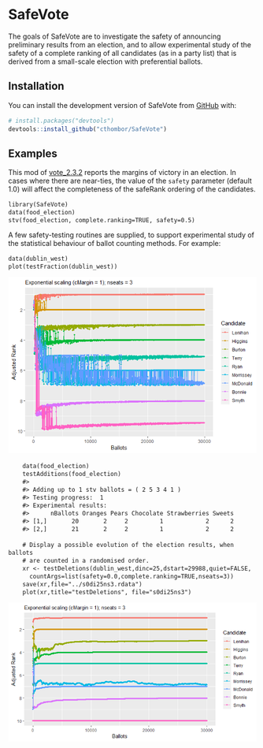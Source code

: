 
<!-- README.md is generated from README.Rmd. Please edit that file -->

# SafeVote

<!-- badges: start -->
<!-- badges: end -->

The goals of SafeVote are to investigate the safety of announcing
preliminary results from an election, and to allow experimental study of
the safety of a complete ranking of all candidates (as in a party list)
that is derived from a small-scale election with preferential ballots.

## Installation

You can install the development version of SafeVote from
[GitHub](https://github.com/) with:

``` r
# install.packages("devtools")
devtools::install_github("cthombor/SafeVote")
```

## Examples

This mod of
[vote_2.3.2](https://cran.r-project.org/web/packages/vote/index.html)
reports the margins of victory in an election. In cases where there are
near-ties, the value of the `safety` parameter (default 1.0) will affect
the completeness of the safeRank ordering of the candidates.

    library(SafeVote)
    data(food_election)
    stv(food_election, complete.ranking=TRUE, safety=0.5)

A few safety-testing routines are supplied, to support experimental
study of the statistical behaviour of ballot counting methods. For
example:

    data(dublin_west)
    plot(testFraction(dublin_west))

![](man/figures/testFraction.png)

        data(food_election)
        testAdditions(food_election)
        #> 
        #> Adding up to 1 stv ballots = ( 2 5 3 4 1 )
        #> Testing progress:  1
        #> Experimental results:
        #>      nBallots Oranges Pears Chocolate Strawberries Sweets
        #> [1,]       20       2     2         1            2      2
        #> [2,]       21       2     2         1            2      2

        # Display a possible evolution of the election results, when ballots
        # are counted in a randomised order.
        xr <- testDeletions(dublin_west,dinc=25,dstart=29988,quiet=FALSE,
          countArgs=list(safety=0.0,complete.ranking=TRUE,nseats=3))
        save(xr,file="../s0di25ns3.rdata")
        plot(xr,title="testDeletions", file="s0di25ns3")

![](man/figures/s0di25ns3.png)
